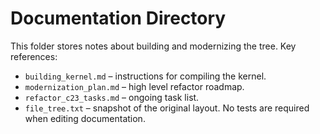 # Documentation Directory

This folder stores notes about building and modernizing the tree.
Key references:
- `building_kernel.md` – instructions for compiling the kernel.
- `modernization_plan.md` – high level refactor roadmap.
- `refactor_c23_tasks.md` – ongoing task list.
- `file_tree.txt` – snapshot of the original layout.
No tests are required when editing documentation.
